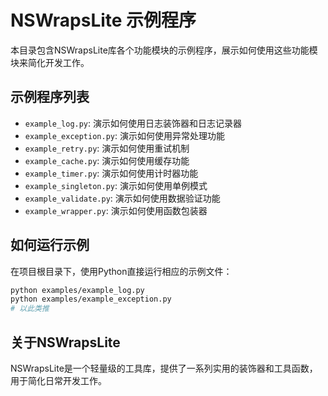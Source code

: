 # NSWrapsLite 示例程序

本目录包含NSWrapsLite库各个功能模块的示例程序，展示如何使用这些功能模块来简化开发工作。

## 示例程序列表

- `example_log.py`: 演示如何使用日志装饰器和日志记录器
- `example_exception.py`: 演示如何使用异常处理功能
- `example_retry.py`: 演示如何使用重试机制
- `example_cache.py`: 演示如何使用缓存功能
- `example_timer.py`: 演示如何使用计时器功能
- `example_singleton.py`: 演示如何使用单例模式
- `example_validate.py`: 演示如何使用数据验证功能
- `example_wrapper.py`: 演示如何使用函数包装器

## 如何运行示例

在项目根目录下，使用Python直接运行相应的示例文件：

```bash
python examples/example_log.py
python examples/example_exception.py
# 以此类推
```

## 关于NSWrapsLite

NSWrapsLite是一个轻量级的工具库，提供了一系列实用的装饰器和工具函数，用于简化日常开发工作。